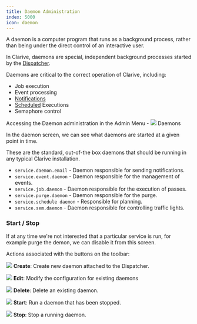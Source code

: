 ```yaml
---
title: Daemon Administration
index: 5000
icon: daemon
---
```


A daemon is a computer program that runs as a background process,
rather than being under the direct control of an interactive user.

In Clarive, daemons are special, independent background processes
started by the [Dispatcher](admin/dispatcher).

Daemons are critical to the correct operation of Clarive, including:

- Job execution
- Event processing
- [Notifications](admin/notifications)
- [Scheduled](admin/scheduler) Executions
- Semaphore control

Accessing the Daemon administration in the Admin Menu - <img class="bali-topic-editor-image"  src="/static/images/icons/daemon.svg" /> Daemons

In the daemon screen, we can see what daemons are started at a given point in time.

These are the standard, out-of-the box daemons that should be running in any typical Clarive installation.

- `service.daemon.email` - Daemon responsible for sending notifications.
- `service.event.daemon` - Daemon responsible for the management of events.
- `service.job.daemon` - Daemon responsible for the execution of passes.
- `service.purge.daemon` - Daemon responsible for the purge.
- `service.schedule daemon` - Responsible for planning.
- `service.sem.daemon` - Daemon responsible for controlling traffic lights.

### Start / Stop

If at any time we're not interested that a particular service is run,
for example purge the demon, we can disable it from this screen.

Actions associated with the buttons on the toolbar:

<img src="/static/images/icons/add.svg" /> **Create**: Create new daemon attached to the Dispatcher.

<img src="/static/images/icons/edit.svg" /> **Edit**: Modify the configuration for existing daemons

<img src="/static/images/icons/delete.svg" /> **Delete**: Delete an existing daemon.

<img src="/static/images/icons/start-green.svg" /> **Start**: Run a daemon that has been stopped.

<img src="/static/images/icons/stop-red.svg" /> **Stop**: Stop a running daemon.

